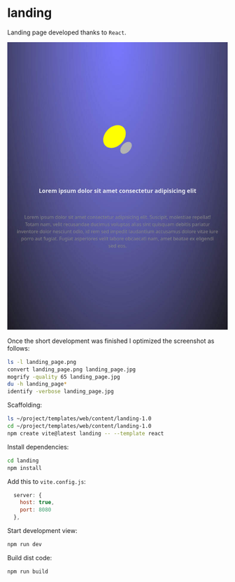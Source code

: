 # landing

Landing page developed thanks to `React`.

![landing page](screenshots/landing_page.jpg)

Once the short development was finished I optimized the screenshot as follows:

```bash
ls -l landing_page.png
convert landing_page.png landing_page.jpg
mogrify -quality 65 landing_page.jpg
du -h landing_page*
identify -verbose landing_page.jpg
```

Scaffolding:

```bash
ls ~/project/templates/web/content/landing-1.0
cd ~/project/templates/web/content/landing-1.0
npm create vite@latest landing -- --template react
```

Install dependencies:

```bash
cd landing
npm install
```

Add this to `vite.config.js`:

```js
  server: {
    host: true,
    port: 8080
  },
```

Start development view:

```bash
npm run dev
```

Build dist code:

```bash
npm run build
```
